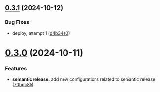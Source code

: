 ## [0.3.1](https://github.com/RKamey/vuamm-components/compare/v0.3.0...v0.3.1) (2024-10-12)


### Bug Fixes

* deploy, attempt 1 ([d4b34e0](https://github.com/RKamey/vuamm-components/commit/d4b34e09463fdf4f8ae9c28062269ac97c1ddd0e))

# [0.3.0](https://github.com/RKamey/vuamm-components/compare/v0.2.0...v0.3.0) (2024-10-11)


### Features

* **semantic release:** add new configurations related to semantic release ([70bdc85](https://github.com/RKamey/vuamm-components/commit/70bdc852974bd53383592db0526f2b41c7bb826b))
